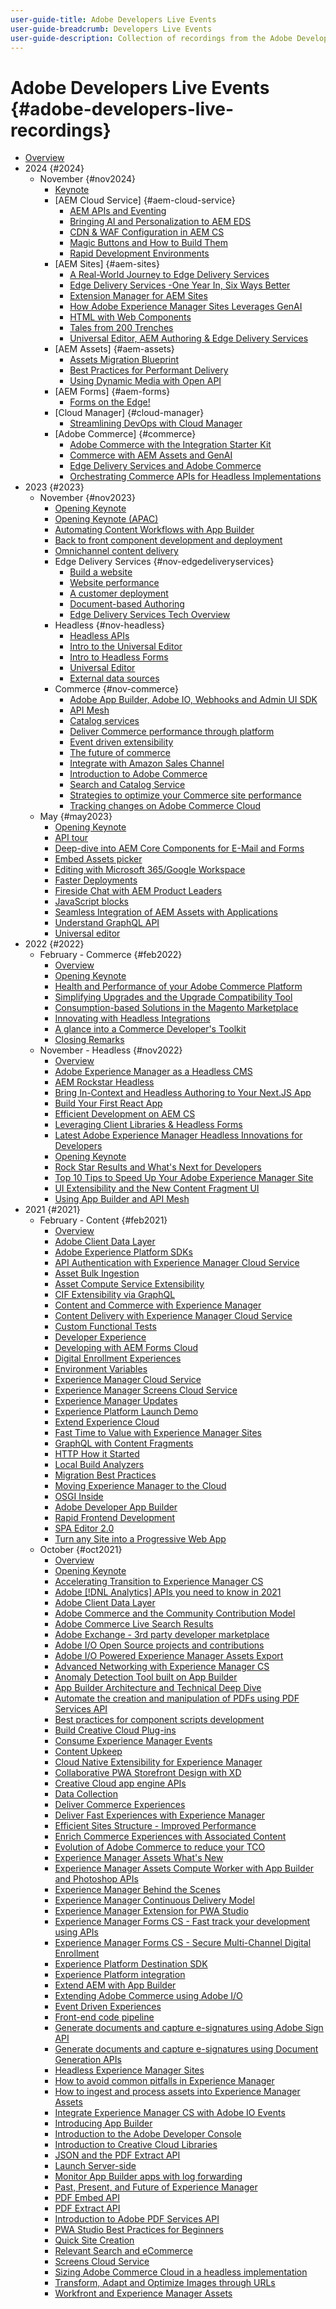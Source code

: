 ```yaml
---
user-guide-title: Adobe Developers Live Events
user-guide-breadcrumb: Developers Live Events
user-guide-description: Collection of recordings from the Adobe Developer Live Content event
---
```


# Adobe Developers Live Events {#adobe-developers-live-recordings}

+ [Overview](overview.md)
+ 2024 {#2024}
  + November {#nov2024}
    + [Keynote](2024/nov/keynote.md)
    + [AEM Cloud Service] {#aem-cloud-service}
      + [AEM APIs and Eventing](2024/nov/apis-eventing.md)
      + [Bringing AI and Personalization to AEM EDS](2024/nov/ai-and-personalization.md)
      + [CDN & WAF Configuration in AEM CS](2024/nov/cdn-waf-aemcs.md)
      + [Magic Buttons and How to Build Them](2024/nov/magic-buttons.md)
      + [Rapid Development Environments](2024/nov/rapid-development-environments.md)
    + [AEM Sites] {#aem-sites}
      + [A Real-World Journey to Edge Delivery Services](2024/nov/journey-to-edge-delivery-services.md)
      + [Edge Delivery Services -One Year In, Six Ways Better](2024/nov/edge-delivery-services.md)
      + [Extension Manager for AEM Sites](2024/nov/extension-manager.md)
      + [How Adobe Experience Manager Sites Leverages GenAI](2024/nov/aem-sites-gen-ai.md)
      + [HTML with Web Components](2024/nov/html-and-web-components.md)
      + [Tales from 200 Trenches](2024/nov/tales-200-trenches.md)
      + [Universal Editor, AEM Authoring & Edge Delivery Services](2024/nov/universal-editor-eds.md)
    + [AEM Assets] {#aem-assets}
      + [Assets Migration Blueprint](2024/nov/asset-migration-blueprint.md)
      + [Best Practices for Performant Delivery](2024/nov/performant-delivery.md)
      + [Using Dynamic Media with Open API](2024/nov/dynamic-media-open-api.md)
    + [AEM Forms] {#aem-forms}
      + [Forms on the Edge!](2024/nov/forms-on-the-edge.md)
    + [Cloud Manager] {#cloud-manager}
      + [Streamlining DevOps with Cloud Manager](2024/nov/dev-ops-cloud-manager.md)
    + [Adobe Commerce] {#commerce}
      + [Adobe Commerce with the Integration Starter Kit](2024/nov/back-office-integrations.md)
      + [Commerce with AEM Assets and GenAI](2024/nov/commerce-aem-assets-gen-ai.md)
      + [Edge Delivery Services and Adobe Commerce](2024/nov/commerce-storefront-eds.md)
      + [Orchestrating Commerce APIs for Headless Implementations](2024/nov/commerce-api-headless.md)
+ 2023 {#2023}
  + November {#nov2023}
    + [Opening Keynote](2023/november/keynote.md)
    + [Opening Keynote (APAC)](2023/november/keynote-apac.md)
    + [Automating Content Workflows with App Builder](2023/november/content-workflows.md)
    + [Back to front component development and deployment](2023/november/component-development.md)
    + [Omnichannel content delivery](2023/november/omnichannel.md)
    + Edge Delivery Services {#nov-edgedeliveryservices}
      + [Build a website](2023/november/edge-breakout-1.md)
      + [Website performance](2023/november/edge-breakout-2.md)
      + [A customer deployment](2023/november/edge-breakout-3.md)
      + [Document-based Authoring](2023/november/deep-dive.md)
      + [Edge Delivery Services Tech Overview](2023/november/edge-delivery-services-tech-overview.md)
    + Headless {#nov-headless}
      + [Headless APIs](2023/november/headless-breakout-1.md)
      + [Intro to the Universal Editor](2023/november/intro-universal-editor.md)
      + [Intro to Headless Forms](2023/november/headless-forms.md)
      + [Universal Editor](2023/november/headless-breakout-2.md)
      + [External data sources](2023/november/headless-breakout-3.md)
    + Commerce {#nov-commerce}
      + [Adobe App Builder, Adobe IO, Webhooks and Admin UI SDK](2023/november/app-builder-web-hooks-admin-ui-sdk.md)
      + [API Mesh](2023/november/commerce-breakout-4.md)
      + [Catalog services](2023/november/commerce-breakout-1.md)
      + [Deliver Commerce performance through platform](2023/november/commerce-performance.md)
      + [Event driven extensibility](2023/november/commerce-breakout-3.md)
      + [The future of commerce](2023/november/future-of-commerce.md)
      + [Integrate with Amazon Sales Channel](2023/november/commerce-breakout-2.md)
      + [Introduction to Adobe Commerce](2023/november/intro-to-adobe-commerce.md)
      + [Search and Catalog Service](2023/november/commerce-search-and-catalog-service.md)
      + [Strategies to optimize your Commerce site performance](2023/november/commerce-site-performance.md)
      + [Tracking changes on Adobe Commerce Cloud](2023/november/commerce-cloud-track-changes.md)
  + May {#may2023}
    + [Opening Keynote](2023/may/keynote.md)
    + [API tour](2023/may/new-apis.md)
    + [Deep-dive into AEM Core Components for E-Mail and Forms](2023/may/core-components.md)
    + [Embed Assets picker](2023/may/asset-picker.md)
    + [Editing with Microsoft 365/Google Workspace](2023/may/microsoft-365.md)
    + [Faster Deployments](2023/may/workflows.md)
    + [Fireside Chat with AEM Product Leaders](2023/may/fireside.md)
    + [JavaScript blocks](2023/may/javascript-blocks.md)
    + [Seamless Integration of AEM Assets with Applications](2023/may/seamless-intergration.md)
    + [Understand GraphQL API](2023/may/graphql.md)
    + [Universal editor](2023/may/universal-editor.md)
+ 2022 {#2022}
  + February - Commerce {#feb2022}
    + [Overview](2022/february/overview.md)
    + [Opening Keynote](2022/february/opening-keynote.md)
    + [Health and Performance of your Adobe Commerce Platform](2022/february/visibility-health-performance.md)
    + [Simplifying Upgrades and the Upgrade Compatibility Tool](2022/february/upgrades.md)
    + [Consumption-based Solutions in the Magento Marketplace](2022/february/magento-marketplace.md)
    + [Innovating with Headless Integrations](2022/february/headless-integrations.md)
    + [A glance into a Commerce Developer's Toolkit](2022/february/developers-toolkit.md)
    + [Closing Remarks](2022/february/closing-remarks.md)
  + November - Headless {#nov2022}
    + [Overview](2022/november/overview.md)
    + [Adobe Experience Manager as a Headless CMS](2022/november/headless-cms.md)
    + [AEM Rockstar Headless](2022/november/rockstar.md)
    + [Bring In-Context and Headless Authoring to Your Next.JS App](2022/november/next-js.md)
    + [Build Your First React App](2022/november/react-app.md)
    + [Efficient Development on AEM CS](2022/november/efficient-development.md)
    + [Leveraging Client Libraries & Headless Forms](2022/november/client-libararies.md)
    + [Latest Adobe Experience Manager Headless Innovations for Developers](2022/november/innovations.md)
    + [Opening Keynote](2022/november/keynote.md)
    + [Rock Star Results and What's Next for Developers](2022/november/closing.md)
    + [Top 10 Tips to Speed Up Your Adobe Experience Manager Site](2022/november/top-ten-tips.md)
    + [UI Extensibility and the New Content Fragment UI](2022/november/extensibility.md)
    + [Using App Builder and API Mesh](2022/november/api-mesh.md)
+ 2021 {#2021}
  + February - Content {#feb2021}
    + [Overview](2021/february/overview.md)
    + [Adobe Client Data Layer](2021/february/adobe-client-data-layer.md)
    + [Adobe Experience Platform SDKs](2021/february/experience-platform-sdk-launch.md)
    + [API Authentication with Experience Manager Cloud Service](2021/february/api-authentication.md)
    + [Asset Bulk Ingestion](2021/february/asset-bulk-ingestion.md)
    + [Asset Compute Service Extensibility](2021/february/asset-compute-service-extensibility.md)
    + [CIF Extensibility via GraphQL](2021/february/cif-extensibility-graphql.md)
    + [Content and Commerce with Experience Manager](2021/february/content-commerce.md)
    + [Content Delivery with Experience Manager Cloud Service](2021/february/content-delivery.md)
    + [Custom Functional Tests](2021/february/custom-functional-tests-cicd.md)
    + [Developer Experience](2021/february/developer-experience.md)
    + [Developing with AEM Forms Cloud](2021/february/developing-aem-forms-cloud.md)
    + [Digital Enrollment Experiences](2021/february/digital-enrollment-aem-forms-cloud.md)
    + [Environment Variables](2021/february/environment-variables-aemcs.md)
    + [Experience Manager Cloud Service](2021/february/experience-manager-as-cloud-service.md)
    + [Experience Manager Screens Cloud Service](2021/february/screens-as-a-cloud-service.md)
    + [Experience Manager Updates](2021/february/experience-manager-updates.md)
    + [Experience Platform Launch Demo](2021/february/experience-platform-launch-demo.md)
    + [Extend Experience Cloud](2021/february/extend-experience-cloud.md)
    + [Fast Time to Value with Experience Manager Sites](2021/february/time-to-value-aem-sites.md)
    + [GraphQL with Content Fragments](2021/february/headless-graphql-content-fragments.md)
    + [HTTP How it Started](2021/february/http-how-started-going.md)
    + [Local Build Analyzers](2021/february/local-build-analyzers.md)
    + [Migration Best Practices](2021/february/get-ready-aem-cloud.md)
    + [Moving Experience Manager to the Cloud](2021/february/moving-aem-to-cloud.md)
    + [OSGI Inside](2021/february/osgi-inside.md)
    + [Adobe Developer App Builder](2021/february/app-builder.md)
    + [Rapid Frontend Development](2021/february/rapid-frontend-devlopment.md)
    + [SPA Editor 2.0](2021/february/spa-editor-2-0.md)
    + [Turn any Site into a Progressive Web App](2021/february/any-site-into-pwa.md)
  + October {#oct2021}
    + [Overview](2021/october/overview.md)
    + [Opening Keynote](2021/october/keynote.md)
    + [Accelerating Transition to Experience Manager CS](2021/october/accelerate-transistion.md)
    + [Adobe [!DNL Analytics] APIs you need to know in 2021](2021/october/analytics-api.md)
    + [Adobe Client Data Layer](2021/october/adobe-client-data-layer.md)
    + [Adobe Commerce and the Community Contribution Model](2021/october/community-contribution-model.md)
    + [Adobe Commerce Live Search Results](2021/october/adobe-commerce-search.md)
    + [Adobe Exchange - 3rd party developer marketplace](2021/october/app-builder-exchange.md)
    + [Adobe I/O Open Source projects and contributions](2021/october/app-builder-adobeio.md)
    + [Adobe I/O Powered Experience Manager Assets Export](2021/october/app-builder-asset-export.md)
    + [Advanced Networking with Experience Manager CS](2021/october/advanced-networking.md)
    + [Anomaly Detection Tool built on App Builder](2021/october/data-anomaly-detection.md)
    + [App Builder Architecture and Technical Deep Dive](2021/october/app-builder-architecture.md)
    + [Automate the creation and manipulation of PDFs using PDF Services API](2021/october/automate-pdf-services-api.md)
    + [Best practices for component scripts development](2021/october/component-script-development.md)
    + [Build Creative Cloud Plug-ins](2021/october/cc-extensibility.md)
    + [Consume Experience Manager Events](2021/october/consume-aem-events.md)
    + [Content Upkeep](2021/october/content-upkeep.md)
    + [Cloud Native Extensibility for Experience Manager](2021/october/aem-cloud-native.md)
    + [Collaborative PWA Storefront Design with XD](2021/october/commerce-storefront-xd.md)
    + [Creative Cloud app engine APIs](2021/october/cc-app-api.md)
    + [Data Collection](2021/october/data-collection.md)
    + [Deliver Commerce Experiences](2021/october/delivering-commerce-experiences.md)
    + [Deliver Fast Experiences with Experience Manager](2021/october/fast-experiences.md)
    + [Efficient Sites Structure - Improved Performance](2021/october/efficient-site-structure.md)
    + [Enrich Commerce Experiences with Associated Content](2021/october/associated-content.md)
    + [Evolution of Adobe Commerce to reduce your TCO](2021/october/reduce-tco.md)
    + [Experience Manager Assets What's New](2021/october/aem-assets-whats-new.md)
    + [Experience Manager Assets Compute Worker with App Builder and Photoshop APIs](2021/october/app-builder-asset-compute.md)
    + [Experience Manager Behind the Scenes](2021/october/aem-behind-scenes.md)
    + [Experience Manager Continuous Delivery Model](2021/october/continuous-delivery.md)
    + [Experience Manager Extension for PWA Studio](2021/october/aem-pwa-studio.md)
    + [Experience Manager Forms CS - Fast track your development using APIs](2021/october/aem-forms-cs-apis.md)
    + [Experience Manager Forms CS - Secure Multi-Channel Digital Enrollment](2021/october/multichannel-digital-enrollment.md)
    + [Experience Platform Destination SDK](2021/october/destination-sdk.md)
    + [Experience Platform integration](2021/october/aep-integration.md)
    + [Extend AEM with App Builder](2021/october/extend-aem-app-builder.md)
    + [Extending Adobe Commerce using Adobe I/O](2021/october/commerce-io.md)
    + [Event Driven Experiences](2021/october/event-driven-experiences.md)
    + [Front-end code pipeline](2021/october/front-end-code.md)
    + [Generate documents and capture e-signatures using Adobe Sign API](2021/october/esignatures-sign-api.md)
    + [Generate documents and capture e-signatures using Document Generation APIs](2021/october/esignatures-document-generation-api.md)
    + [Headless Experience Manager Sites](2021/october/headless.md)
    + [How to avoid common pitfalls in Experience Manager](2021/october/common-pitfalls-aem.md)
    + [How to ingest and process assets into Experience Manager Assets](2021/october/ingest-process-assets.md)
    + [Integrate Experience Manager CS with Adobe IO Events](2021/october/integrate-aem-io-events.md)
    + [Introducing App Builder](2021/october/introduction-app-builder.md)
    + [Introduction to the Adobe Developer Console](2021/october/app-builder-adc.md)
    + [Introduction to Creative Cloud Libraries](2021/october/cc-libraries.md)
    + [JSON and the PDF Extract API](2021/october/parsing-pdf.md)
    + [Launch Server-side](2021/october/launch-server-side.md)
    + [Monitor App Builder apps with log forwarding](2021/october/log-forwarding.md)
    + [Past, Present, and Future of Experience Manager](2021/october/past-present-future-aem.md)
    + [PDF Embed API](2021/october/pdf-embed-api.md)
    + [PDF Extract API](2021/october/pdf-extract-api.md)
    + [Introduction to Adobe PDF Services API](2021/october/pdf-services-api.md)
    + [PWA Studio Best Practices for Beginners](2021/october/pwa-studio-best-practices.md)
    + [Quick Site Creation](2021/october/quick-site-creation.md)
    + [Relevant Search and eCommerce](2021/october/relevant-search-ecommerce.md)
    + [Screens Cloud Service](2021/october/aem-screens-cs.md)
    + [Sizing Adobe Commerce Cloud in a headless implementation](2021/october/commerce-headless.md)
    + [Transform, Adapt and Optimize Images through URLs](2021/october/smart-imaging.md)
    + [Workfront and Experience Manager Assets](2021/october/workfront-aem-assets.md)
